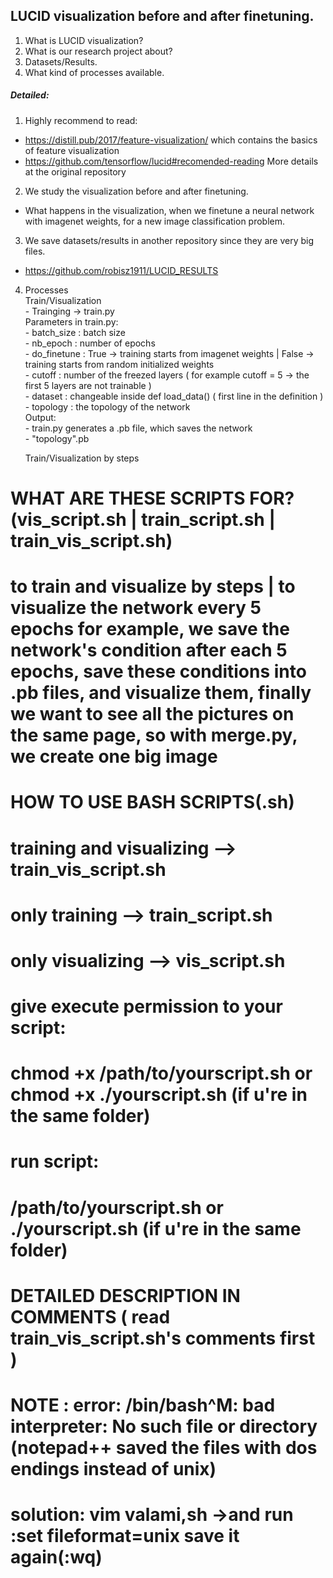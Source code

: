 ## LUCID visualization before and after finetuning.

1. What is LUCID visualization?
2. What is our research project about?
3. Datasets/Results.
4. What kind of processes available.

##### Detailed:
1. Highly recommend to read:
 - https://distill.pub/2017/feature-visualization/
   which contains the basics of feature visualization
 - https://github.com/tensorflow/lucid#recomended-reading
   More details at the original repository
2. We study the visualization before and after finetuning.
 - What happens in the visualization, when we finetune a neural network with imagenet weights, for a new image classification problem.
   
3. We save datasets/results in another repository since they are very big files.
 - https://github.com/robisz1911/LUCID_RESULTS

4. Processes<br/>
      Train/Visualization<br/>
       - Trainging -> train.py<br/>
      Parameters in train.py:<br/>
        - batch_size  : batch size<br/>
        - nb_epoch    : number of epochs<br/>
        - do_finetune : True -> training starts from imagenet weights | False -> training starts from random initialized weights<br/>
        - cutoff      : number of the freezed layers ( for example cutoff = 5 -> the first 5 layers are not trainable )<br/>
        - dataset     : changeable inside def load_data()  ( first line in the definition )<br/>
        - topology    : the topology of the network<br/>
      Output:<br/>
        - train.py generates a .pb file, which saves the network<br/>
        - "topology".pb <br/>
           
      Train/Visualization by steps<br/>
      

# WHAT ARE THESE SCRIPTS FOR? (vis_script.sh | train_script.sh | train_vis_script.sh)
# to train and visualize by steps | to visualize the network every 5 epochs for example, we save the network's condition after each 5 epochs, save these conditions into .pb files, and visualize them, finally we want to see all the pictures on the same page, so with merge.py, we create one big image


# HOW TO USE BASH SCRIPTS(.sh)
# training and visualizing --> train_vis_script.sh
# only training            --> train_script.sh
# only visualizing         --> vis_script.sh
# give execute permission to your script:
#      chmod +x /path/to/yourscript.sh   or chmod +x ./yourscript.sh (if u're in the same folder)
# run script:
#      /path/to/yourscript.sh            or ./yourscript.sh (if u're in the same folder)


# DETAILED DESCRIPTION IN COMMENTS ( read train_vis_script.sh's comments first )
 
# NOTE : error:  /bin/bash^M: bad interpreter: No such file or directory    (notepad++ saved the files with dos endings instead of unix)
#        solution:  vim valami,sh  ->and run    :set fileformat=unix   save it again(:wq)
